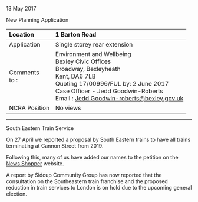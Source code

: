 13 May 2017

New Planning Application

| Location          | 1 Barton Road                                                                                                                                                                                                                                                              |
| :---------------- | :------------------------------------------------------------------------------------------------------------------------------------------------------------------------------------------------------------------------------------------------------------------------- |
| Application       | Single storey rear extension                                                                                                                                                                                                                                               |
| Comments <br>to : | Environment and Wellbeing <br>Bexley Civic Offices <br>Broadway, Bexleyheath <br>Kent, DA6 7LB <br>Quoting 17/00996/FUL by: 2 June 2017 <br>Case Officer - Jedd Goodwin-Roberts <br>Email : [Jedd Goodwin-roberts@bexley.gov.uk](mailto:JeddGoodwin-roberts@bexley.gov.uk) |
| NCRA Position     | No views                                                                                                                                                                                                                                                                   |

---

South Eastern Train Service

On 27 April we reported a proposal by South Eastern trains to have all trains terminating at Cannon Street from 2019.

Following this, many of us have added our names to the petition on the [News Shopper](http://www.newsshopper.co.uk/news/bexley/) website.

A report by Sidcup Community Group has now reported that the consultation on the Southeastern train franchise and the proposed reduction in train services to London is on hold due to the upcoming general election.

